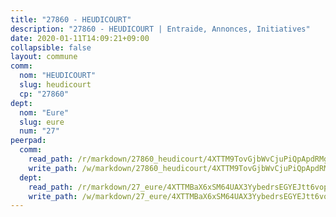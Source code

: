 ```yaml
---
title: "27860 - HEUDICOURT"
description: "27860 - HEUDICOURT | Entraide, Annonces, Initiatives"
date: 2020-01-11T14:09:21+09:00
collapsible: false
layout: commune
comm:
  nom: "HEUDICOURT"
  slug: heudicourt
  cp: "27860"
dept:
  nom: "Eure"
  slug: eure
  num: "27"
peerpad:
  comm:
    read_path: /r/markdown/27860_heudicourt/4XTTM9TovGjbWvCjuPiQpApdRMgBwpqQTGGN2tJhCKuFQkE6C
    write_path: /w/markdown/27860_heudicourt/4XTTM9TovGjbWvCjuPiQpApdRMgBwpqQTGGN2tJhCKuFQkE6C-K3TgTsUdPbf36GmY4sbpxkx1pohUC2cUcoiYyG28KJyLGefe4t9iENiCtRfUeJysE5iyw3uAqKLgyDkRT2iypCaPMrjAAWTeAXo2dVaVBMXShNc5oHHKSD58hYAGrQ8QJCd56Coi
  dept:
    read_path: /r/markdown/27_eure/4XTTMBaX6xSM64UAX3YybedrsEGYEJtt6vopdQsPEFtGijgwg
    write_path: /w/markdown/27_eure/4XTTMBaX6xSM64UAX3YybedrsEGYEJtt6vopdQsPEFtGijgwg-K3TgUmjy61Gu7ZFzjoVmiacXP2Rc4pq6sxVCYUX3mFQZWQw9yCKsEoAMagtuW4jJTYhK96DsWW4cPmZLagvQNZ34BscGcu4btrtJibt18c1mpqofaWe6Q3RartDiuMTjY7NrsH4r
---
```


